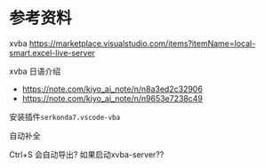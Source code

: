 # 参考资料



xvba 
https://marketplace.visualstudio.com/items?itemName=local-smart.excel-live-server


xvba 日语介绍

* https://note.com/kiyo_ai_note/n/n8a3ed2c32906
* https://note.com/kiyo_ai_note/n/n9653e7238c49

安装插件`serkonda7.vscode-vba`

自动补全


Ctrl+S 会自动导出? 如果启动xvba-server??